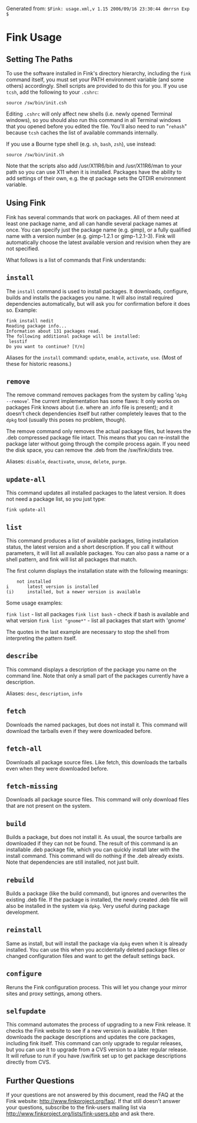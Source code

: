 Generated from: `$Fink: usage.xml,v 1.15 2006/09/16 23:30:44 dmrrsn Exp $`

Fink Usage
============

Setting The Paths
-------------------
To use the software installed in Fink's directory hierarchy, including the `fink` command itself, you must set your PATH environment variable (and some others) accordingly. Shell scripts are provided to do this for you. If you use `tcsh`, add the following to your `.cshrc`:

    source /sw/bin/init.csh

Editing `.cshrc` will only affect new shells (i.e. newly opened Terminal windows), so you should also run this command in all Terminal windows that you opened before you edited the file. You'll also need to run "`rehash`" because `tcsh` caches the list of available commands internally.

If you use a Bourne type shell (e.g. `sh`, `bash`, `zsh`), use instead:

    source /sw/bin/init.sh

Note that the scripts also add /usr/X11R6/bin and /usr/X11R6/man to your path so you can use X11 when it is installed. Packages have the ability to add settings of their own, e.g. the qt package sets the QTDIR environment variable.


Using Fink
------------
Fink has several commands that work on packages. All of them need at least one package name, and all can handle several package names at once. You can specify just the package name (e.g. gimp), or a fully qualified name with a version number (e.g. gimp-1.2.1 or gimp-1.2.1-3). Fink will automatically choose the latest available version and revision when they are not specified.

What follows is a list of commands that Fink understands:


`install`
---------
The `install` command is used to install packages. It downloads, configure, builds and installs the packages you name. It will also install required dependencies automatically, but will ask you for confirmation before it does so. Example:

    fink install nedit
    Reading package info...
    Information about 131 packages read.
    The following additional package will be installed:
     lesstif
    Do you want to continue? [Y/n]

Aliases for the `install` command: `update`, `enable`, `activate`, `use`. (Most of these for historic reasons.)


`remove`
--------
The remove command removes packages from the system by calling '`dpkg --remove`'. The current implementation has some flaws: It only works on packages Fink knows about (i.e. where an .info file is present); and it doesn't check dependencies itself but rather completely leaves that to the `dpkg` tool (usually this poses no problem, though).

The remove command only removes the actual package files, but leaves the .deb compressed package file intact. This means that you can re-install the package later without going through the compile process again. If you need the disk space, you can remove the .deb from the /sw/fink/dists tree.

Aliases: `disable`, `deactivate`, `unuse`, `delete`, `purge`.


`update-all`
------------
This command updates all installed packages to the latest version. It does not need a package list, so you just type:

    fink update-all


`list`
------
This command produces a list of available packages, listing installation status, the latest version and a short description. If you call it without parameters, it will list all available packages. You can also pass a name or a shell pattern, and fink will list all packages that match.

The first column displays the installation state with the following meanings:

   		not installed
   	i   	latest version is installed
   	(i)  	installed, but a newer version is available

Some usage examples:

   `fink list`            - list all packages
   `fink list bash`       - check if bash is available and what version
   `fink list "gnome*"`   - list all packages that start with 'gnome'

The quotes in the last example are necessary to stop the shell from interpreting the pattern itself.


`describe`
----------
This command displays a description of the package you name on the command line. Note that only a small part of the packages currently have a description.

Aliases: `desc`, `description`, `info`


`fetch`
-------
Downloads the named packages, but does not install it. This command will download the tarballs even if they were downloaded before.


`fetch-all`
-----------
Downloads all package source files. Like fetch, this downloads the tarballs even when they were downloaded before.


`fetch-missing`
---------------
Downloads all package source files. This command will only download files that are not present on the system.


`build`
-------
Builds a package, but does not install it. As usual, the source tarballs are downloaded if they can not be found. The result of this command is an installable .deb package file, which you can quickly install later with the install command. This command will do nothing if the .deb already exists. Note that dependencies are still installed, not just built.


`rebuild`
---------
Builds a package (like the build command), but ignores and overwrites the existing .deb file. If the package is installed, the newly created .deb file will also be installed in the system via `dpkg`. Very useful during package development.


`reinstall`
-----------
Same as install, but will install the package via `dpkg` even when it is already installed. You can use this when you accidentally deleted package files or changed configuration files and want to get the default settings back.


`configure`
-----------
Reruns the Fink configuration process. This will let you change your mirror sites and proxy settings, among others.


`selfupdate`
------------
This command automates the process of upgrading to a new Fink release. It checks the Fink website to see if a new version is available. It then downloads the package descriptions and updates the core packages, including fink itself. This command can only upgrade to regular releases, but you can use it to upgrade from a CVS version to a later regular release. It will refuse to run if you have /sw/fink set up to get package descriptions directly from CVS.


 Further Questions
-------------------
If your questions are not answered by this document, read the FAQ at the Fink website: <http://www.finkproject.org/faq/>. If that still doesn't answer your questions, subscribe to the fink-users mailing list via <http://www.finkproject.org/lists/fink-users.php> and ask there.

